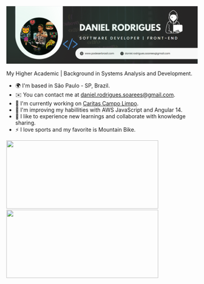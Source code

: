 
<p align="center">
  <img src="https://github.com/danielrodrigues-dv/danielrodrigues-dv/blob/main/images/Banner.png" alt="Banner danielrodrigues-dv"/>
</p>

My Higher Academic | Background in Systems Analysis and Development.

* 🌍  I'm based in São Paulo - SP, Brazil.
* ✉️  You can contact me at [daniel.rodrigues.soarees@gmail.com](mailto:daniel.rodrigues.soarees@gmail.com).
* 🚀  I'm currently working on [Caritas Campo Limpo](https://caritascl.org.br).
* 🧠  I'm improving my habillities with AWS JavaScript and Angular 14.
* 🤝  I like to experience new learnings and collaborate with knowledge sharing.
* ⚡  I love sports and my favorite is Mountain Bike.

 <div>
  <a href="https://github.com/danielrodrigues-dv">
  <img width="400em" height="180em" src="https://github-readme-stats.vercel.app/api?username=danielrodrigues-dv&show_icons=true&theme=tokyonight&include_all_commits=true&count_private=true"/>
  <img width="400em" height="180em" src="https://github-readme-stats.vercel.app/api/top-langs/?username=danielrodrigues-dv&layout=compact&langs_count=16&theme=tokyonight"/>
<div>

